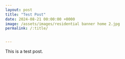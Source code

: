 ```yaml
---
layout: post
title: "Test Post"
date: 2024-08-21 00:00:00 +0000
image: /assets/images/residential banner home 2.jpg
permalink: /:title/


---
```

This is a test post.
